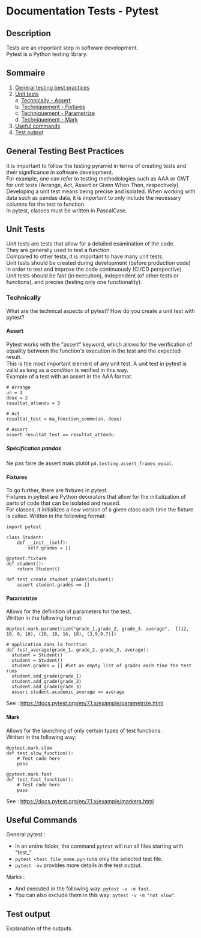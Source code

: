# Documentation Tests - Pytest
## Description
Tests are an important step in software development.  
Pytest is a Python testing library.

## Sommaire
1. [General testing best practices](#General-testing-best-practices)
2. [Unit tests](#Unit-tests)  
    a. [Technically - Assert](#Assert)  
    b. [Techniquement - Fixtures](#Fixtures)  
    c. [Techniquement - Parametrize](#Parametrize)  
    d. [Techniquement - Mark](#Mark)
3. [Useful commands](#Useful-commands)  
4. [Test output](#Test-output)

## General Testing Best Practices
It is important to follow the testing pyramid in terms of creating tests and their significance in software development.  
For example, one can refer to testing methodologies such as AAA or GWT for unit tests (Arrange, Act, Assert or Given When Then, respectively).  
Developing a unit test means being precise and isolated. When working with data such as pandas data, it is important to only include the necessary columns for the test to function.  
In pytest, classes must be written in PascalCase.  

## Unit Tests
Unit tests are tests that allow for a detailed examination of the code.  
They are generally used to test a function.  
Compared to other tests, it is important to have many unit tests.  
Unit tests should be created during development (before production code) in order to test and improve the code continuously (CI/CD perspective).  
Unit tests should be fast (in execution), independent (of other tests or functions), and precise (testing only one functionality).  

### Technically
What are the technical aspects of pytest? How do you create a unit test with pytest?

#### Assert
Pytest works with the "assert" keyword, which allows for the verification of equality between the function's execution in the test and the expected result.  
This is the most important element of any unit test. A unit test in pytest is valid as long as a condition is verified in this way.  
Example of a test with an assert in the AAA format:
```
# Arrange
un = 1
deux = 2
resultat_attendu = 3

# Act
resultat_test = ma_fonction_somme(un, deux)

# Assert
assert resultat_test == resultat_attendu
```
##### Spécification pandas
Ne pas faire de assert mais plutôt ```pd.testing.assert_frames_equal```.  


#### Fixtures
To go further, there are fixtures in pytest.  
Fixtures in pytest are Python decorators that allow for the initialization of parts of code that can be isolated and reused.  
For classes, it initializes a new version of a given class each time the fixture is called.
Written in the following format:
```
import pytest

class Student:
    def __init__(self):
        self.grades = []

@pytest.fixture
def student():
    return Student()

def test_create_student_grades(student):
    assert student.grades == []
```

#### Parametrize
Allows for the definition of parameters for the test.  
Written in the following format:
```
@pytest.mark.parametrize("grade_1,grade_2, grade_3, average",  [(12, 10, 8, 10), (20, 18, 16, 18), (3,9,9,7)])

# application dans la fonction
def test_average(grade_1, grade_2, grade_3, average):
  student = Student()
  student = Student()
  student.grades = [] #Set an empty list of grades each time the test runs
  student.add_grade(grade_1)
  student.add_grade(grade_2)
  student.add_grade(grade_3)
  assert student.academic_average == average
```

See : https://docs.pytest.org/en/7.1.x/example/parametrize.html

#### Mark
Allows for the launching of only certain types of test functions.  
Written in the following way:
```
@pytest.mark.slow
def test_slow_function():
    # Test code here
    pass

@pytest.mark.fast
def test_fast_function():
    # Test code here
    pass
```

See : https://docs.pytest.org/en/7.1.x/example/markers.html

## Useful Commands
General pytest :  
* In an entire folder, the command ```pytest``` will run all files starting with "test_".
* ```pytest <test_file_name.py>``` runs only the selected test file.
* ```pytest -vv``` provides more details in the test output.  

Marks :  
* And executed in the following way: ```pytest -v -m fast```.  
* You can also exclude them in this way: ```pytest -v -m "not slow"```.  

## Test output
Explanation of the outputs.
